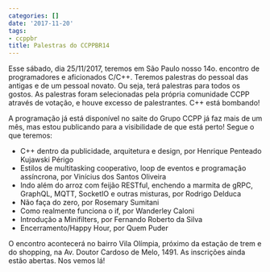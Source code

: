 ```yaml
---
categories: []
date: '2017-11-20'
tags:
- ccppbr
title: Palestras do CCPPBR14
---
```


Esse sábado, dia 25/11/2017, teremos em São Paulo nosso 14o. encontro de programadores e aficionados C/C++. Teremos palestras do pessoal das antigas e de um pessoal novato. Ou seja, terá palestras para todos os gostos. As palestras foram selecionadas pela própria comunidade CCPP através de votação, e houve excesso de palestrantes. C++ está bombando!

A programação já está disponível no saite do Grupo CCPP já faz mais de um mês, mas estou publicando para a visibilidade de que está perto! Segue o que teremos:

 - C++ dentro da publicidade, arquitetura e design, por Henrique Penteado Kujawski Périgo
 - Estilos de multitasking cooperativo, loop de eventos e programação assíncrona, por Vinícius dos Santos Oliveira
 - Indo além do arroz com feijão RESTful, enchendo a marmita de gRPC, GraphQL, MQTT, SocketIO e outras misturas, por Rodrigo Delduca
 - Não faça do zero, por Rosemary Sumitani
 - Como realmente funciona o if, por Wanderley Caloni
 - Introdução a Minifilters, por Fernando Roberto da Silva
 - Encerramento/Happy Hour, por Quem Puder

O encontro acontecerá no bairro Vila Olímpia, próximo da estação de trem e do shopping, na Av. Doutor Cardoso de Melo, 1491. As inscrições ainda estão abertas. Nos vemos lá!